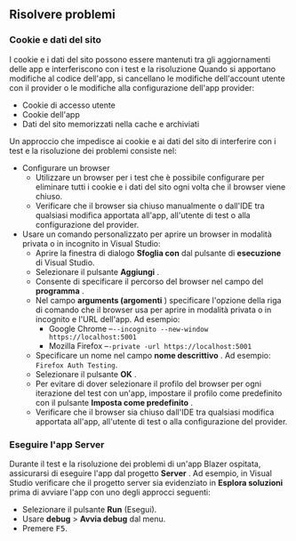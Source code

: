 ## <a name="troubleshoot"></a>Risolvere problemi

### <a name="cookies-and-site-data"></a>Cookie e dati del sito

I cookie e i dati del sito possono essere mantenuti tra gli aggiornamenti delle app e interferiscono con i test e la risoluzione Quando si apportano modifiche al codice dell'app, si cancellano le modifiche dell'account utente con il provider o le modifiche alla configurazione dell'app provider:

* Cookie di accesso utente
* Cookie dell'app
* Dati del sito memorizzati nella cache e archiviati

Un approccio che impedisce ai cookie e ai dati del sito di interferire con i test e la risoluzione dei problemi consiste nel:

* Configurare un browser
  * Utilizzare un browser per i test che è possibile configurare per eliminare tutti i cookie e i dati del sito ogni volta che il browser viene chiuso.
  * Verificare che il browser sia chiuso manualmente o dall'IDE tra qualsiasi modifica apportata all'app, all'utente di test o alla configurazione del provider.
* Usare un comando personalizzato per aprire un browser in modalità privata o in incognito in Visual Studio:
  * Aprire la finestra di dialogo **Sfoglia con** dal pulsante di **esecuzione** di Visual Studio.
  * Selezionare il pulsante **Aggiungi** .
  * Consente di specificare il percorso del browser nel campo del **programma** .
  * Nel campo **arguments (argomenti** ) specificare l'opzione della riga di comando che il browser usa per aprire in modalità privata o in incognito e l'URL dell'app. Ad esempio:
    * Google Chrome &ndash;`--incognito --new-window https://localhost:5001`
    * Mozilla Firefox &ndash;`-private -url https://localhost:5001`
  * Specificare un nome nel campo **nome descrittivo** . Ad esempio: `Firefox Auth Testing`.
  * Selezionare il pulsante **OK** .
  * Per evitare di dover selezionare il profilo del browser per ogni iterazione del test con un'app, impostare il profilo come predefinito con il pulsante **Imposta come predefinito** .
  * Verificare che il browser sia chiuso dall'IDE tra qualsiasi modifica apportata all'app, all'utente di test o alla configurazione del provider.

### <a name="run-the-server-app"></a>Eseguire l'app Server

Durante il test e la risoluzione dei problemi di un'app Blazer ospitata, assicurarsi di eseguire l'app dal progetto **Server** . Ad esempio, in Visual Studio verificare che il progetto server sia evidenziato in **Esplora soluzioni** prima di avviare l'app con uno degli approcci seguenti:

* Selezionare il pulsante **Run** (Esegui).
* Usare **debug** > **Avvia debug** dal menu.
* Premere <kbd>F5</kbd>.
